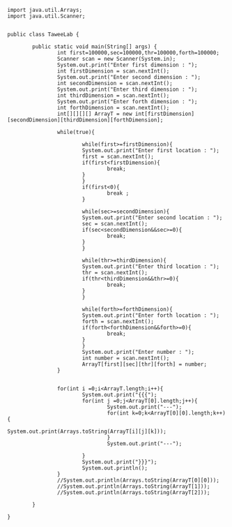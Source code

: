 	

    import java.util.Arrays;
    import java.util.Scanner;
     
     
    public class TaweeLab {
     
            public static void main(String[] args) {
                    int first=100000,sec=100000,thr=100000,forth=100000;
                    Scanner scan = new Scanner(System.in);
                    System.out.print("Enter first dimension : ");
                    int firstDimension = scan.nextInt();
                    System.out.print("Enter second dimension : ");
                    int secondDimension = scan.nextInt();
                    System.out.print("Enter third dimension : ");
                    int thirdDimension = scan.nextInt();
                    System.out.print("Enter forth dimension : ");
                    int forthDimension = scan.nextInt();
                    int[][][][] ArrayT = new int[firstDimension][secondDimension][thirdDimension][forthDimension];
     
                    while(true){
                           
                            while(first>=firstDimension){
                            System.out.print("Enter first location : ");
                            first = scan.nextInt();
                            if(first<firstDimension){
                                    break;
                            }
                            }
                            if(first<0){
                                    break ;
                            }
                           
                            while(sec>=secondDimension){
                            System.out.print("Enter second location : ");
                            sec = scan.nextInt();
                            if(sec<secondDimension&&sec>=0){
                                    break;
                            }
                            }
                           
                            while(thr>=thirdDimension){
                            System.out.print("Enter third location : ");
                            thr = scan.nextInt();
                            if(thr<thirdDimension&&thr>=0){
                                    break;
                            }
                            }
                           
                            while(forth>=forthDimension){
                            System.out.print("Enter forth location : ");
                            forth = scan.nextInt();
                            if(forth<forthDimension&&forth>=0){
                                    break;
                            }
                            }
                            System.out.print("Enter number : ");
                            int number = scan.nextInt();
                            ArrayT[first][sec][thr][forth] = number;
                    }
                           
                   
                    for(int i =0;i<ArrayT.length;i++){
                            System.out.print("{{{");
                            for(int j =0;j<ArrayT[0].length;j++){
                                    System.out.print("---");
                                    for(int k=0;k<ArrayT[0][0].length;k++){
                                            System.out.print(Arrays.toString(ArrayT[i][j][k]));
                                    }
                                    System.out.print("---");
                                   
                            }
                            System.out.print("}}}");
                            System.out.println();
                    }
                    //System.out.println(Arrays.toString(ArrayT[0][0]));
                    //System.out.println(Arrays.toString(ArrayT[1]));
                    //System.out.println(Arrays.toString(ArrayT[2]));
                   
            }
     
    }

